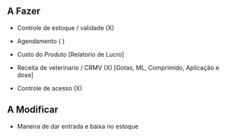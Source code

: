 ## A Fazer

- Controle de estoque / validade (X)

- Agendamento ( )

- Custo do Produto [Relatorio de Lucro]

- Receita de veterinario / CRMV (X) [Gotas, ML, Comprimido, Aplicação e dose]

- Controle de acesso (X)

## A Modificar

 - Maneira de dar entrada e baixa no estoque